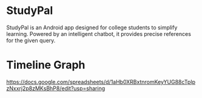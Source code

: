 # StudyPal
StudyPal is an Android app designed for college students to simplify learning. Powered by an intelligent chatbot, it provides precise references for the given query.

# Timeline Graph
https://docs.google.com/spreadsheets/d/1aHb0XRBxtnromKeyYUG88cTpIpzNxxrj2p8zMKsBhP8/edit?usp=sharing
